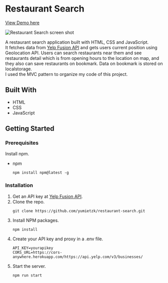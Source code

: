# Restaurant Search

[View Demo here](https://restaurant-search-myapp.netlify.app)


![Restaurant Search screen shot](https://user-images.githubusercontent.com/61277579/134940284-5cc46c38-681b-4369-bc41-2035d518dc72.png)


A restaurant search application built with HTML, CSS and JavaScript.  
It fetches data from [Yelp Fusion API](https://www.yelp.com/developers/documentation/v3/get_started) and gets users current position using Geolocation API. Users can search restaurants near them and see restaurants detail which is from opening hours to the location on map, and they also can save restaurants on bookmark. Data on bookmark is stored on localstorage.  
I used the MVC pattern to organize my code of this project. 


## Built With

- HTML
- CSS
- JavaScript


## Getting Started

### Prerequisites

Install npm. 

- npm
  ```
  npm install npm@latest -g
  ```

### Installation
1. Get an API key at [Yelp Fusion API](https://www.yelp.com/developers/documentation/v3/get_started).
2. Clone the repo.
    ```
    git clone https://github.com/yumietzk/restaurant-search.git
    ```
3. Install NPM packages.
    ```
    npm install
    ```
4. Create your API key and proxy in a .env file.
    ```
    API_KEY=yourapikey
    CORS_URL=https://cors-anywhere.herokuapp.com/https://api.yelp.com/v3/businesses/
    ```
5. Start the server.
    ```
    npm run start
    ```
